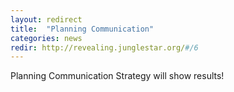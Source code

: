 ```yaml
---
layout: redirect
title:  "Planning Communication"
categories: news
redir: http://revealing.junglestar.org/#/6
---
```


Planning
Communication
Strategy
will show results!
